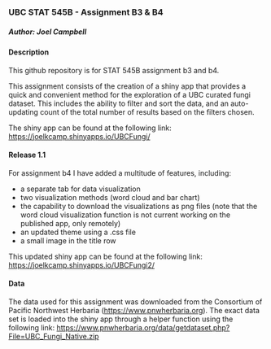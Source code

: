 ### UBC STAT 545B - Assignment B3 & B4
##### Author: Joel Campbell

#### Description

This github repository is for STAT 545B assignment b3 and b4.

This assignment consists of the creation of a shiny app that provides a quick and convenient method for the exploration of a UBC curated fungi dataset. This includes the ability to filter and sort the data, and an auto-updating count of the total number of results based on the filters chosen.

The shiny app can be found at the following link: https://joelkcamp.shinyapps.io/UBCFungi/

#### Release 1.1

For assignment b4 I have added a multitude of features, including:
- a separate tab for data visualization
- two visualization methods (word cloud and bar chart)
- the capability to download the visualizations as png files (note that the word cloud visualization function is not current working on the published app, only remotely)
- an updated theme using a .css file
- a small image in the title row

This updated shiny app can be found at the following link: https://joelkcamp.shinyapps.io/UBCFungi2/


#### Data

The data used for this assignment was downloaded from the Consortium of Pacific Northwest Herbaria (https://www.pnwherbaria.org). The exact data set is loaded into the shiny app through a helper function using the following link: https://www.pnwherbaria.org/data/getdataset.php?File=UBC_Fungi_Native.zip
